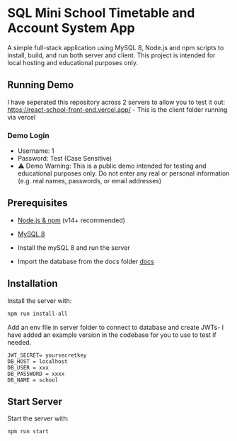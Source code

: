 # SQL Mini School Timetable and Account System App

A simple full-stack application using MySQL 8, Node.js and npm scripts to install, build, and run both server and client. This project is intended for local hosting and educational purposes only.

## Running Demo

I have seperated this repository across 2 servers to allow you to test it out:
  https://react-school-front-end.vercel.app/ - This is the client folder running via vercel

### Demo Login
  - Username: 1
  - Password: Test (Case Sensitive)
  - ⚠️ Demo Warning: This is a public demo intended for testing and educational purposes only. Do not enter any real or personal information (e.g. real names, passwords, or email addresses)

## Prerequisites

- [Node.js & npm](https://nodejs.org/) (v14+ recommended)
- [MySQL 8](https://dev.mysql.com/downloads/mysql/)

- Install the mySQL 8 and run the server
- Import the database from the docs folder [docs](./docs)
## Installation

Install the server with:
```bash
npm run install-all
```
Add an env file in server folder to connect to database and create JWTs- I have added an example version in the codebase for you to use to test if needed.
```env
JWT_SECRET= yoursecretkey
DB_HOST = localhost
DB_USER = xxx
DB_PASSWORD = xxxx
DB_NAME = school
```

## Start Server
Start the server with:
```bash
npm run start
```
